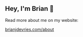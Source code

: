 ## Hey, I'm Brian 👋

Read more about me on my website:

[brianjdevries.com/about](https://brianjdevries.com/about)

<!--

This profile is a part of the [octo-ring](https://octo-ring.com)

[<<previous](https://octo-ring.com/p/techCarpenter/prev) | [random](https://octo-ring.com/p/techCarpenter/random) | [next>>](https://octo-ring.com/p/techCarpenter/next) 

-->
